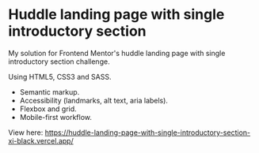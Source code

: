 # Huddle landing page with single introductory section
My solution for Frontend Mentor's huddle landing page with single introductory section challenge.

Using HTML5, CSS3 and SASS.
* Semantic markup.
* Accessibility (landmarks, alt text, aria labels).
* Flexbox and grid.
* Mobile-first workflow.

View here: https://huddle-landing-page-with-single-introductory-section-xi-black.vercel.app/
